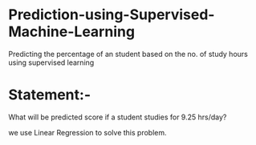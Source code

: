 # Prediction-using-Supervised-Machine-Learning

Predicting the percentage of an student based on the no. of study hours using supervised learning

# Statement:-
What will be predicted score if a student studies for 9.25 hrs/day?

we use Linear Regression to solve this problem.

